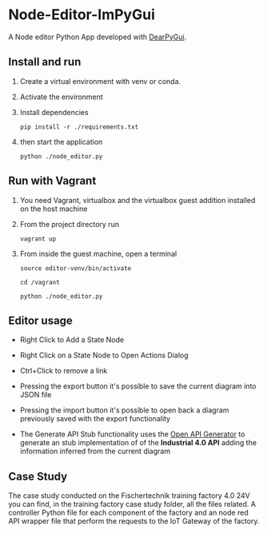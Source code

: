 # Node-Editor-ImPyGui
A Node editor Python App developed with [DearPyGui](https://github.com/hoffstadt/DearPyGui/tree/master).

## Install and run
1. Create a virtual environment with venv or conda.
2. Activate the environment
3. Install dependencies

    `pip install -r ./requirements.txt`

4. then start the application

    `python ./node_editor.py`

## Run with Vagrant

1. You need Vagrant, virtualbox and the virtualbox guest addition installed on the host machine

2. From the project directory run

    `vagrant up`

3. From inside the guest machine, open a terminal

    `source editor-venv/bin/activate`
    
    `cd /vagrant`

    `python ./node_editor.py`

## Editor usage

- Right Click to Add a State Node

- Right Click on a State Node to Open Actions Dialog

- Ctrl+Click to remove a link

- Pressing the export button it's possible to save the current diagram into JSON file

- Pressing the import button it's possible to open back a diagram previously saved with the export functionality

- The Generate API Stub functionality uses the [Open API Generator](http://api.openapi-generator.tech/api/gen/servers) to generate an stub implementation of of the **Industrial 4.0 API** adding the information inferred from the current diagram

## Case Study 

The case study conducted on the Fischertechnik training factory 4.0 24V you can find, in the training factory case study folder, all the files related. A controller Python file for each component of the factory and an node red API wrapper file that perform the requests to the IoT Gateway of the factory.

